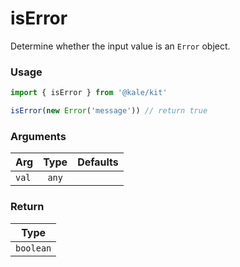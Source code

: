 # isError

Determine whether the input value is an `Error` object.

### Usage

```ts
import { isError } from '@kale/kit'

isError(new Error('message')) // return true
```

### Arguments

| Arg   | Type  | Defaults |
| ----- | :---: | -------: |
| `val` | `any` |          |

### Return

|   Type    |
| :-------: |
| `boolean` |
